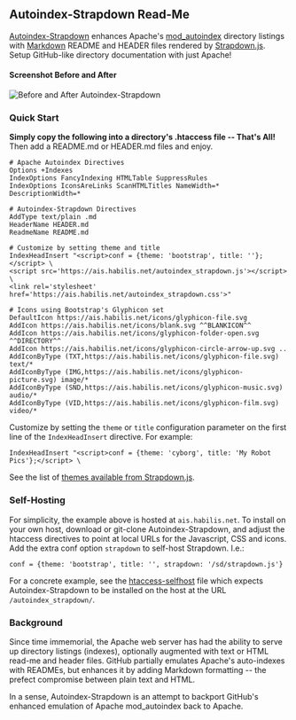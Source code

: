 Autoindex-Strapdown Read-Me
---------------------------

<a id=readme></a>
[Autoindex-Strapdown] enhances Apache's [mod_autoindex] directory listings with
[Markdown] README and HEADER files rendered by [Strapdown.js]. Setup GitHub-like
directory documentation with just Apache!

#### Screenshot Before and After

![Before and After Autoindex-Strapdown](pic/before-after.png "Before: ugly, pixilated, cramped, boring.
After: sleek, vectorized, spacious, lickable.")

### Quick Start

**Simply copy the following into a directory's .htaccess file -- That's All!**
<br>Then add a README.md or HEADER.md files and enjoy.

```ApacheConf
# Apache Autoindex Directives
Options +Indexes
IndexOptions FancyIndexing HTMLTable SuppressRules
IndexOptions IconsAreLinks ScanHTMLTitles NameWidth=* DescriptionWidth=*

# Autoindex-Strapdown Directives
AddType text/plain .md
HeaderName HEADER.md
ReadmeName README.md

# Customize by setting theme and title
IndexHeadInsert "<script>conf = {theme: 'bootstrap', title: ''};</script> \
<script src='https://ais.habilis.net/autoindex_strapdown.js'></script> \
<link rel='stylesheet' href='https://ais.habilis.net/autoindex_strapdown.css'>"

# Icons using Bootstrap's Glyphicon set
DefaultIcon https://ais.habilis.net/icons/glyphicon-file.svg
AddIcon https://ais.habilis.net/icons/blank.svg ^^BLANKICON^^
AddIcon https://ais.habilis.net/icons/glyphicon-folder-open.svg ^^DIRECTORY^^
AddIcon https://ais.habilis.net/icons/glyphicon-circle-arrow-up.svg ..
AddIconByType (TXT,https://ais.habilis.net/icons/glyphicon-file.svg) text/*
AddIconByType (IMG,https://ais.habilis.net/icons/glyphicon-picture.svg) image/*
AddIconByType (SND,https://ais.habilis.net/icons/glyphicon-music.svg) audio/*
AddIconByType (VID,https://ais.habilis.net/icons/glyphicon-film.svg) video/*
```

Customize by setting the `theme` or `title` configuration parameter on the first line of
the `IndexHeadInsert` directive. For example:

`IndexHeadInsert "<script>conf = {theme: 'cyborg', title: 'My Robot Pics'};</script> \`

See the list of [themes available from Strapdown.js][Strapdown.js].

### Self-Hosting

For simplicity, the example above is hosted at `ais.habilis.net`. To install on your
own host, download or git-clone Autoindex-Strapdown, and adjust the htaccess directives
to point at local URLs for the Javascript, CSS and icons. Add the extra conf option
`strapdown` to self-host Strapdown. I.e.:

`conf = {theme: 'bootstrap', title: '', strapdown: '/sd/strapdown.js'}`

For a concrete example, see the [htaccess-selfhost](htaccess-selfhost) file which expects
Autoindex-Strapdown to be installed on the host at the URL `/autoindex_strapdown/`.

### Background

Since time immemorial, the Apache web server has had the ability to serve up directory
listings (indexes), optionally augmented with text or HTML read-me and header files.
GitHub partially emulates Apache's auto-indexes with READMEs, but enhances it by adding
Markdown formatting -- the prefect compromise between plain text and HTML.

In a sense, Autoindex-Strapdown is an attempt to backport GitHub's enhanced emulation of
Apache mod_autoindex back to Apache.

[Autoindex-Strapdown]: https://ais.habilis.net
[mod_autoindex]: https://httpd.apache.org/docs/current/mod/mod_autoindex.html
[Markdown]: https://daringfireball.net/projects/markdown/
[Strapdown.js]: https://github.com/arturadib/strapdown
